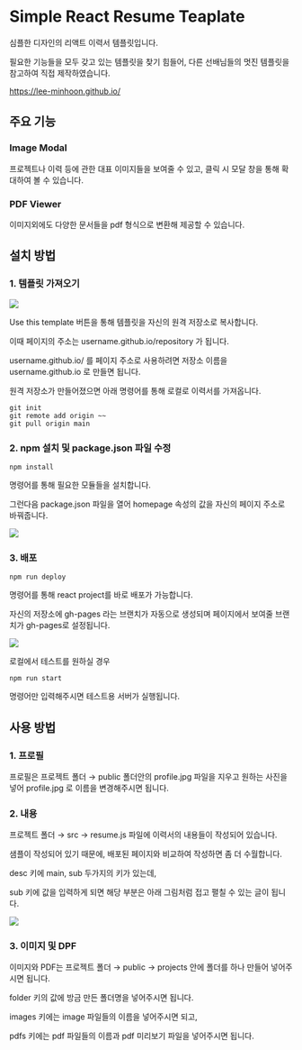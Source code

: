 # Simple React Resume Teaplate

심플한 디자인의 리액트 이력서 템플릿입니다.

필요한 기능들을 모두 갖고 있는 템플릿을 찾기 힘들어, 다른 선배님들의 멋진 템플릿을 참고하여 직접 제작하였습니다.

<a href="https://lee-minhoon.github.io/" target="_blank">https://lee-minhoon.github.io/</a>

## 주요 기능

### Image Modal

프로젝트나 이력 등에 관한 대표 이미지들을 보여줄 수 있고, 클릭 시 모달 창을 통해 확대하여 볼 수 있습니다.

### PDF Viewer

이미지외에도 다양한 문서들을 pdf 형식으로 변환해 제공할 수 있습니다. 

## 설치 방법

### 1. 템플릿 가져오기

<img src="https://user-images.githubusercontent.com/59780565/137311464-bb3a3835-69c0-4666-afb0-0af96e7c6ce2.png" />

Use this template 버튼을 통해 템플릿을 자신의 원격 저장소로 복사합니다.

이때 페이지의 주소는 username.github.io/repository 가 됩니다.

username.github.io/ 를 페이지 주소로 사용하려면 저장소 이름을 username.github.io 로 만들면 됩니다.

원격 저장소가 만들어졌으면 아래 명령어를 통해 로컬로 이력서를 가져옵니다.

```
git init
git remote add origin ~~
git pull origin main
```

### 2. npm 설치 및 package.json 파일 수정

```
npm install
```

명령어를 통해 필요한 모듈들을 설치합니다.

그런다음 package.json 파일을 열어 homepage 속성의 값을 자신의 페이지 주소로 바꿔줍니다.

<img src="https://user-images.githubusercontent.com/59780565/137336163-0b507d3e-eb0f-477c-92ce-2fb591b73ab1.png" />

### 3. 배포

```
npm run deploy
```

명령어를 통해 react project를 바로 배포가 가능합니다.

자신의 저장소에 gh-pages 라는 브랜치가 자동으로 생성되며 페이지에서 보여줄 브랜치가 gh-pages로 설정됩니다.

<img src="https://user-images.githubusercontent.com/59780565/137336885-7957e16f-4c46-4170-b080-cd865b1aef70.png" />

로컬에서 테스트를 원하실 경우

```
npm run start
```

명령어만 입력해주시면 테스트용 서버가 실행됩니다.

## 사용 방법

### 1. 프로필

프로필은 프로젝트 폴더 → public 폴더안의 profile.jpg 파일을 지우고 원하는 사진을 넣어 profile.jpg 로 이름을 변경해주시면 됩니다.

### 2. 내용

프로젝트 폴더 → src → resume.js 파일에 이력서의 내용들이 작성되어 있습니다.

샘플이 작성되어 있기 때문에, 배포된 페이지와 비교하여 작성하면 좀 더 수월합니다.

desc 키에 main, sub 두가지의 키가 있는데,

sub 키에 값을 입력하게 되면 해당 부분은 아래 그림처럼 접고 펼칠 수 있는 글이 됩니다.

<img src="https://user-images.githubusercontent.com/59780565/137338919-88cd4d6b-8cbb-422b-8f79-5eb89ade2510.png" />

### 3. 이미지 및 DPF

이미지와 PDF는 프로젝트 폴더 → public → projects 안에 폴더를 하나 만들어 넣어주시면 됩니다.

folder 키의 값에 방금 만든 폴더명을 넣어주시면 됩니다.

images 키에는 image 파일들의 이름을 넣어주시면 되고,

pdfs 키에는 pdf 파일들의 이름과 pdf 미리보기 파일을 넣어주시면 됩니다.
